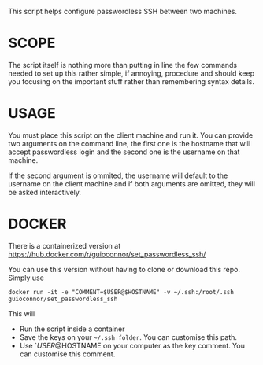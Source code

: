 This script helps configure passwordless SSH between two machines.

# SCOPE
The script itself is nothing more than putting in line the few commands needed to set up this rather simple, if annoying, procedure and should keep
you focusing on the important stuff rather than remembering syntax details.

# USAGE
You must place this script on the client machine and run it. You can provide two arguments on the command line, the first one is the hostname that will
accept passwordless login and the second one is the username on that machine.

If the second argument is ommited, the username will default to the username on the client machine and if both arguments are omitted, they will be asked interactively.

# DOCKER
There is a containerized version at
https://hub.docker.com/r/guioconnor/set_passwordless_ssh/

You can use this version without having to clone or download this repo. Simply use

```
docker run -it -e "COMMENT=$USER@$HOSTNAME" -v ~/.ssh:/root/.ssh guioconnor/set_passwordless_ssh
```

This will
* Run the script inside a container
* Save the keys on your `~/.ssh folder`. You can customise this path.
* Use `$USER@$HOSTNAME on your computer as the key comment. You can customise this comment.
